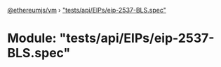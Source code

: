 [@ethereumjs/vm](../README.md) › ["tests/api/EIPs/eip-2537-BLS.spec"](_tests_api_eips_eip_2537_bls_spec_.md)

# Module: "tests/api/EIPs/eip-2537-BLS.spec"


